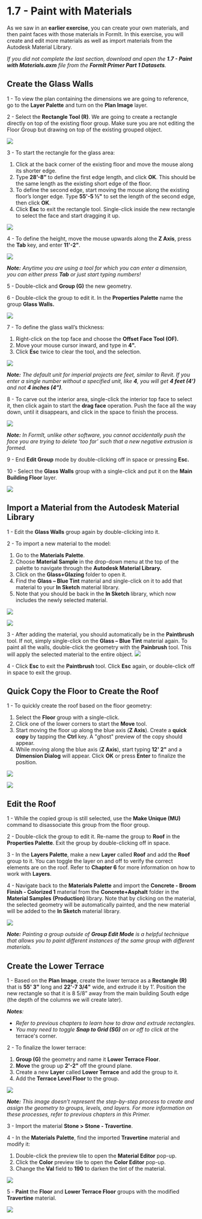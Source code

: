 # 1.7 - Paint with Materials

As we saw in an **earlier exercise**, you can create your own materials, and then paint faces with those materials in FormIt. In this exercise, you will create and edit more materials as well as import materials from the Autodesk Material Library.

_If you did not complete the last section, download and open the_ _**1.7 - Paint with Materials.axm**_ _file from the_ _**FormIt Primer Part 1 Datasets**._

## **Create the Glass Walls**

1 - To view the plan containing the dimensions we are going to reference, go to the **Layer Palette** and turn on the **Plan Image** layer.

2 - Select the **Rectangle Tool (R)**. We are going to create a rectangle directly on top of the existing floor group. Make sure you are not editing the Floor Group but drawing on top of the existing grouped object.

![](<../../.gitbook/assets/0 (3).png>)

3 - To start the rectangle for the glass area:

1. Click at the back corner of the existing floor and move the mouse along its shorter edge.
2. Type **28’-8”** to define the first edge length, and click **OK**. This should be the same length as the existing short edge of the floor.
3. To define the second edge, start moving the mouse along the existing floor’s longer edge. Type **55'-5 ½"** to set the length of the second edge, then click **OK**.
4. Click **Esc** to exit the rectangle tool. Single-click inside the new rectangle to select the face and start dragging it up.

![](<../../.gitbook/assets/1 (3) (1).png>)

4 - To define the height, move the mouse upwards along the **Z Axis**, press the **Tab** key, and enter **11'-2"**.

![](<../../.gitbook/assets/2 (4) (1).png>)

_**Note:**_ _Anytime you are using a tool for which you can enter a dimension, you can either press_ _**Tab**_ _or just start typing numbers!_

5 - Double-click and **Group (G)** the new geometry.

6 - Double-click the group to edit it. In the **Properties Palette** name the group **Glass Walls.**

![](<../../.gitbook/assets/3 (3).png>)

7 - To define the glass wall’s thickness:

1. Right-click on the top face and choose the **Offset Face Tool (OF).**
2. Move your mouse cursor inward, and type in **4".**
3. Click **Esc** twice to clear the tool, and the selection.

![](<../../.gitbook/assets/4 (17).png>)

​_**Note:**_ _The default unit for imperial projects are feet, similar to Revit. If you enter a single number without a specified unit, like_ _**4**, you will get_ _**4 feet (4’)**_ _and not_ _**4 inches (4”)**._

8 - To carve out the interior area, single-click the interior top face to select it, then click again to start the **drag face** operation. Push the face all the way down, until it disappears, and click in the space to finish the process.

![](<../../.gitbook/assets/5 (12).png>)

_**Note:**_ _In FormIt, unlike other software, you cannot accidentally push the face you are trying to delete ‘too far’ such that a new negative extrusion is formed._

9 - End **Edit Group** mode by double-clicking off in space or pressing **Esc.**

10 - Select the **Glass Walls** group with a single-click and put it on the **Main Building Floor** layer.

![](<../../.gitbook/assets/6 (13) (1).png>)

## **Import a Material from the Autodesk Material Library**

1 - Edit the **Glass Walls** group again by double-clicking into it.

2 - To import a new material to the model:

1. Go to the **Materials Palette**.
2. Choose **Material Sample** in the drop-down menu at the top of the palette to navigate through the **Autodesk Material Library.** ​
3. Click on the **Glass+Glazing** folder to open it.
4. Find the **Glass – Blue Tint** material and single-click on it to add that material to your **In Sketch** material library.
5. Note that you should be back in the **In Sketch** library, which now includes the newly selected material.

![](<../../.gitbook/assets/7 (8) (1).png>)

![](<../../.gitbook/assets/8 (8).png>)

3 - After adding the material, you should automatically be in the **Paintbrush** tool. If not, simply single-click on the **Glass – Blue Tint** material again. To paint all the walls, double-click the geometry with the **Painbrush** tool. This will apply the selected material to the entire object. ![](<../../.gitbook/assets/9 (1).png>)​

4 - Click **Esc** to exit the **Paintbrush** tool. Click **Esc** again, or double-click off in space to exit the group.

## **Quick Copy the Floor to Create the Roof**

1 - To quickly create the roof based on the floor geometry:

1. Select the **Floor** group with a single-click.
2. Click one of the lower corners to start the **Move** tool.
3. Start moving the floor up along the blue axis (**Z Axis**). Create a **quick copy** by tapping the **Ctrl** key. A "ghost" preview of the copy should appear. ​
4. While moving along the blue axis (**Z Axis**), start typing **12' 2"** and a **Dimension Dialog** will appear. Click **OK** or press **Enter** to finalize the position.

![](<../../.gitbook/assets/10 (1).png>)

![](<../../.gitbook/assets/11 (1).png>)

## **Edit the Roof**

1 - While the copied group is still selected, use the **Make Unique (MU)** command to disassociate this group from the floor group.

2 - Double-click the group to edit it. Re-name the group to **Roof** in the **Properties Palette**. Exit the group by double-clicking off in space.

3 - In the **Layers Palette**, make a new **Layer** called **Roof** and add the **Roof** group to it. You can toggle the layer on and off to verify the correct elements are on the roof. Refer to **Chapter 6** for more information on how to work with **Layers**.

4 - Navigate back to the **Materials Palette** and import the **Concrete - Broom Finish - Colorized 1** material from the **Concrete+Asphalt** folder in the **Material Samples** **(Production)** library. Note that by clicking on the material, the selected geometry will be automatically painted, and the new material will be added to the **In Sketch** material library.

![](../../.gitbook/assets/12.jpeg)

_**Note:**_ _Painting a group outside of_ _**Group Edit Mode**_ _is a helpful technique that allows you to paint different instances of the same group with different materials._

## **Create the Lower Terrace**

1 - Based on the **Plan Image**, create the lower terrace as a **Rectangle (R)** that is **55' 3"** long and **22'-7 3/4"** wide, and extrude it by 1’. Position the new rectangle so that it is 8 5/8” away from the main building South edge (the depth of the columns we will create later).

_**Notes**:_

* _Refer to previous chapters to learn how to draw and extrude rectangles._
* _You may need to toggle_ _**Snap to Grid (SG)**_ _on or off to click at_ the terrace's corner.

2 - To finalize the lower terrace:

1. **Group (G)** the geometry and name it **Lower Terrace Floor**.
2. **Move** the group up **2'-2"** off the ground plane.
3. Create a new **Layer** called **Lower Terrace** and add the group to it.
4. Add the **Terrace Level Floor** to the group.

![](<../../.gitbook/assets/13 (1).png>)

_**Note:**_ _This image doesn’t represent the step-by-step process to create and assign the geometry to groups, levels, and layers. For more information on these processes, refer to previous chapters in this Primer._

3 - Import the material **Stone > Stone - Travertine**.

4 - In the **Materials Palette**, find the imported **Travertine** material and modify it:

1. Double-click the preview tile to open the **Material Editor** pop-up.
2. Click the **Color** preview tile to open the **Color Editor** pop-up.
3. Change the **Val** field to **190** to darken the tint of the material.

![](<../../.gitbook/assets/14 (2).png>)

5 - **Paint** the **Floor** and **Lower Terrace Floor** groups with the modified **Travertine** material.

![](../../.gitbook/assets/15.jpeg)
